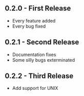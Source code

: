 ## 0.2.0 - First Release
* Every feature added
* Every bug fixed

## 0.2.1 - Second Release
* Documentation fixes
* Some silly bugs exterminated

## 0.2.2 - Third Release
* Add support for UNIX
